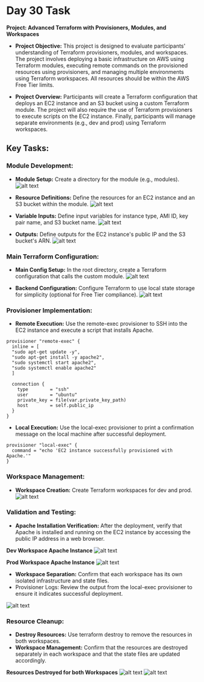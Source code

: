 # Day 30 Task
**Project: Advanced Terraform with Provisioners, Modules, and Workspaces**

 - **Project Objective:**
This project is designed to evaluate participants' understanding of Terraform provisioners, modules, and workspaces. The project involves deploying a basic infrastructure on AWS using Terraform modules, executing remote commands on the provisioned resources using provisioners, and managing multiple environments using Terraform workspaces. All resources should be within the AWS Free Tier limits.

 - **Project Overview:**
Participants will create a Terraform configuration that deploys an EC2 instance and an S3 bucket using a custom Terraform module. The project will also require the use of Terraform provisioners to execute scripts on the EC2 instance. Finally, participants will manage separate environments (e.g., dev and prod) using Terraform workspaces.

## Key Tasks:

### Module Development:
 - **Module Setup:** Create a directory for the module (e.g., modules).
![alt text](<img/Screenshot from 2024-08-22 15-45-04.png>)

 - **Resource Definitions:** Define the resources for an EC2 instance and an S3 bucket within the module.
![alt text](<img/Screenshot from 2024-08-22 23-03-50.png>) 

 - **Variable Inputs:** Define input variables for instance type, AMI ID, key pair name, and S3 bucket name.
![alt text](<img/Screenshot from 2024-08-22 23-04-22.png>) 

 - **Outputs:** Define outputs for the EC2 instance's public IP and the S3 bucket's ARN.
![alt text](<img/Screenshot from 2024-08-22 23-04-48.png>)

### Main Terraform Configuration:
 - **Main Config Setup:** In the root directory, create a Terraform configuration that calls the custom module.
![alt text](<img/Screenshot from 2024-08-22 18-16-52.png>)

 - **Backend Configuration:** Configure Terraform to use local state storage for simplicity (optional for Free Tier compliance).
![alt text](<img/Screenshot from 2024-08-22 18-15-26.png>)

### Provisioner Implementation:
 - **Remote Execution:** Use the remote-exec provisioner to SSH into the EC2 instance and execute a script that installs Apache.

```hcl
provisioner "remote-exec" {
  inline = [
  "sudo apt-get update -y",
  "sudo apt-get install -y apache2",
  "sudo systemctl start apache2",
  "sudo systemctl enable apache2"
  ]

  connection {
    type        = "ssh"
    user        = "ubuntu"
    private_key = file(var.private_key_path)
    host        = self.public_ip
  }
}
```

 - **Local Execution:** Use the local-exec provisioner to print a confirmation message on the local machine after successful deployment.
```hcl
provisioner "local-exec" {
  command = "echo 'EC2 instance successfully provisioned with Apache.'"
}
```

### Workspace Management:
 - **Workspace Creation:** Create Terraform workspaces for dev and prod.
![alt text](<img/Screenshot from 2024-08-22 18-21-39.png>)

### Validation and Testing:
 - **Apache Installation Verification:** After the deployment, verify that Apache is installed and running on the EC2 instance by accessing the public IP address in a web browser.

**Dev Workspace Apache Instance**
![alt text](<img/Screenshot from 2024-08-22 22-52-12.png>) 

**Prod Workspace Apache Instance**
![alt text](<img/Screenshot from 2024-08-22 22-52-13.png>)

 - **Workspace Separation:** Confirm that each workspace has its own isolated infrastructure and state files.
 - Provisioner Logs: Review the output from the local-exec provisioner to ensure it indicates successful deployment.

![alt text](<img/Screenshot from 2024-08-22 22-55-19.png>)


### Resource Cleanup:
 - **Destroy Resources:** Use terraform destroy to remove the resources in both workspaces.
 - **Workspace Management:** Confirm that the resources are destroyed separately in each workspace and that the state files are updated accordingly.

**Resources Destroyed for both Workspaces**
![alt text](<img/Screenshot from 2024-08-22 22-53-24.png>) 
![alt text](<img/Screenshot from 2024-08-22 22-54-47.png>)